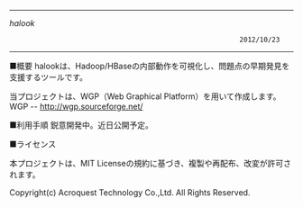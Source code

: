 ﻿
------------------------------------------------------------------------------

  _halook_

                                                             2012/10/23
------------------------------------------------------------------------------

■概要
halookは、Hadoop/HBaseの内部動作を可視化し、問題点の早期発見を支援するツールです。

当プロジェクトは、WGP（Web Graphical Platform）を用いて作成します。
 WGP -- http://wgp.sourceforge.net/


■利用手順
鋭意開発中。近日公開予定。


■ライセンス

本プロジェクトは、MIT Licenseの規約に基づき、複製や再配布、改変が許可されます。


Copyright(c) Acroquest Technology Co.,Ltd. All Rights Reserved.